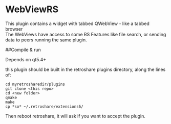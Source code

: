 WebViewRS
==================

This plugin contains a widget with tabbed QWebView - like a tabbed browser  
The WebViews have access to some RS Features like file search, or sending data to peers running the same plugin.  

##Compile & run

Depends on qt5.4+

this plugin should be built in the retroshare plugins directory, along the lines of:

    cd myretrosharedir/plugins
    git clone <this repo>
    cd <new folder>
    qmake
    make
    cp *so* ~/.retroshare/extensions6/

Then reboot retroshare, it will ask if you want to accept the plugin.

